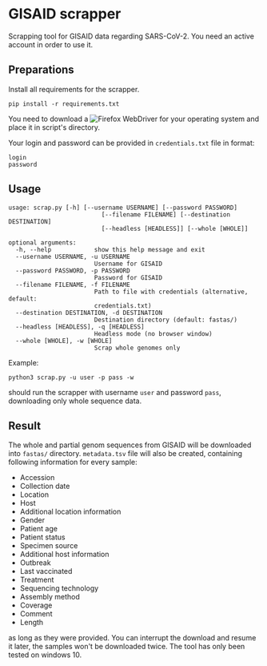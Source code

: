 # GISAID scrapper
Scrapping tool for GISAID data regarding SARS-CoV-2. You need an active account in order to use it. 

## Preparations
Install all requirements for the scrapper.
```
pip install -r requirements.txt
```
You need to download a ![Firefox WebDriver](https://github.com/mozilla/geckodriver/releases) for your operating system and place it in script's directory.

Your login and password can be provided in `credentials.txt` file in format:
```
login
password
```

## Usage
```
usage: scrap.py [-h] [--username USERNAME] [--password PASSWORD]  
                          [--filename FILENAME] [--destination DESTINATION] 
                          [--headless [HEADLESS]] [--whole [WHOLE]]

optional arguments:
  -h, --help            show this help message and exit
  --username USERNAME, -u USERNAME
                        Username for GISAID
  --password PASSWORD, -p PASSWORD
                        Password for GISAID
  --filename FILENAME, -f FILENAME
                        Path to file with credentials (alternative, default:
                        credentials.txt)
  --destination DESTINATION, -d DESTINATION
                        Destination directory (default: fastas/)
  --headless [HEADLESS], -q [HEADLESS]
                        Headless mode (no browser window)
  --whole [WHOLE], -w [WHOLE]
                        Scrap whole genomes only
```
Example:
```
python3 scrap.py -u user -p pass -w
```
should run the scrapper with username `user` and password `pass`, downloading only whole sequence data.

## Result
The whole and partial genom sequences from GISAID will be downloaded into `fastas/` directory. `metadata.tsv` file will also be created, containing following information for every sample:

* Accession
* Collection date	
* Location	
* Host	
* Additional location information	
* Gender	
* Patient age	
* Patient status	
* Specimen source	
* Additional host information	
* Outbreak	
* Last vaccinated	
* Treatment	
* Sequencing technology	
* Assembly method	
* Coverage	
* Comment	
* Length

as long as they were provided.
You can interrupt the download and resume it later, the samples won't be downloaded twice. 
The tool has only been tested on windows 10.
